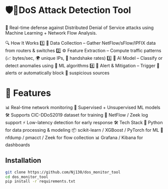 # 🛡️🤖DoS Attack Detection Tool

🚀 Real-time defense against Distributed Denial of Service attacks using Machine Learning + Network Flow Analysis.

🔍 How It Works
1️⃣ 📡 Data Collection – Gather NetFlow/sFlow/IPFIX data from routers & switches
2️⃣ ⚙️ Feature Extraction – Compute traffic patterns (📈 bytes/sec, 🌍 unique IPs, 🔁 handshake rates)
3️⃣ 🧠 AI Model – Classify or detect anomalies using 🤖 ML algorithms
4️⃣ 🚨 Alert & Mitigation – Trigger 🔔 alerts or automatically block 🚫 suspicious sources

# 🧩 Features
📊 Real-time network monitoring
🧠 Supervised + Unsupervised ML models
🛠️ Supports CIC-DDoS2019 dataset for training
📡 NetFlow / Zeek log support
⚡ Low-latency detection for early response
🛠️ Tech Stack
🐍 Python for data processing & modeling
📦 scikit-learn / XGBoost / PyTorch for ML
📡 nfdump / pmacct / Zeek for flow collection
📊 Grafana / Kibana for dashboards

## Installation
```bash
git clone https://github.com/Nj130/dos_monitor_tool
cd dos_monitor_tool
pip install -r requirements.txt
